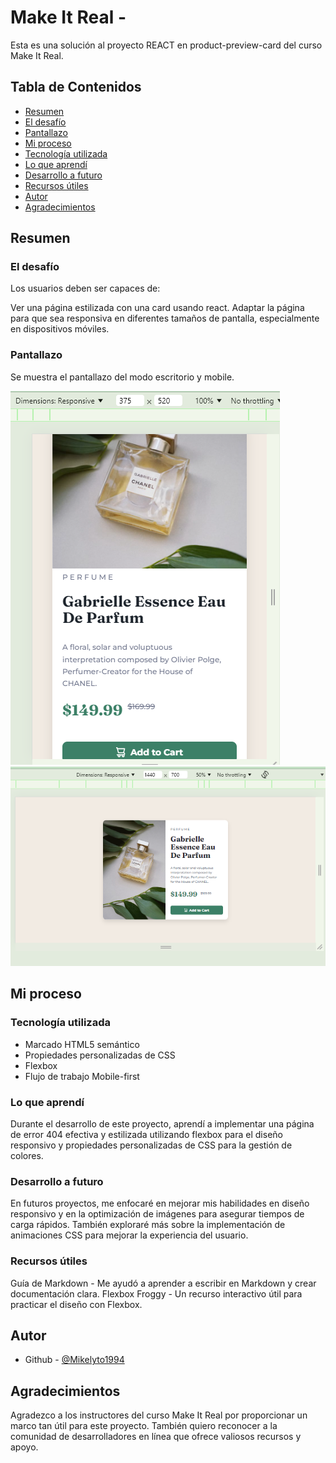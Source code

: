 # Make It Real -

Esta es una solución al proyecto REACT en product-preview-card del curso Make It Real.

## Tabla de Contenidos

- [Resumen](#resumen)
- [El desafío](#el-desafío)
- [Pantallazo](#pantallazo)
- [Mi proceso](#mi-proceso)
- [Tecnología utilizada](#tecnología-utilizada)
- [Lo que aprendí](#lo-que-aprendí)
- [Desarrollo a futuro](#desarrollo-a-futuro)
- [Recursos útiles](#recursos-útiles)
- [Autor](#autor)
- [Agradecimientos](#agradecimientos)

## Resumen

### El desafío

Los usuarios deben ser capaces de:

Ver una página estilizada con una card usando react.
Adaptar la página para que sea responsiva en diferentes tamaños de pantalla, especialmente en dispositivos móviles.

### Pantallazo

Se muestra el pantallazo del modo escritorio y mobile.

![mobile](image.png)
![escritorio](image-1.png)

## Mi proceso

### Tecnología utilizada

- Marcado HTML5 semántico
- Propiedades personalizadas de CSS
- Flexbox
- Flujo de trabajo Mobile-first

### Lo que aprendí

Durante el desarrollo de este proyecto, aprendí a implementar una página de error 404 efectiva y estilizada utilizando flexbox para el diseño responsivo y propiedades personalizadas de CSS para la gestión de colores.

### Desarrollo a futuro

En futuros proyectos, me enfocaré en mejorar mis habilidades en diseño responsivo y en la optimización de imágenes para asegurar tiempos de carga rápidos. También exploraré más sobre la implementación de animaciones CSS para mejorar la experiencia del usuario.

### Recursos útiles

Guía de Markdown - Me ayudó a aprender a escribir en Markdown y crear documentación clara.
Flexbox Froggy - Un recurso interactivo útil para practicar el diseño con Flexbox.

## Autor

- Github - [@Mikelyto1994](https://github.com/Mikelyto1994)

## Agradecimientos

Agradezco a los instructores del curso Make It Real por proporcionar un marco tan útil para este proyecto. También quiero reconocer a la comunidad de desarrolladores en línea que ofrece valiosos recursos y apoyo.
